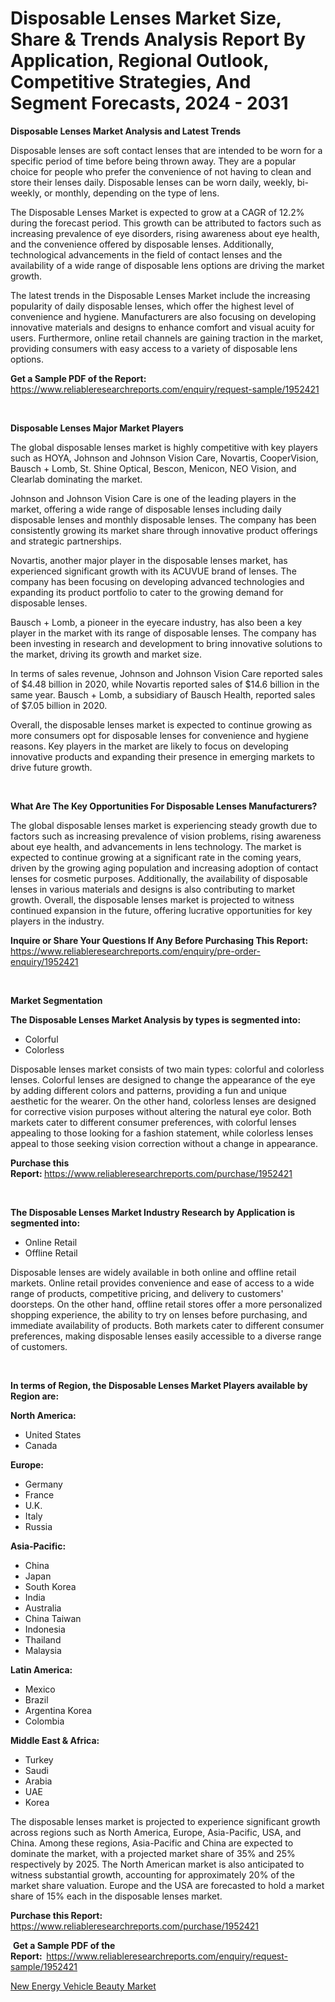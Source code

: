 <p><h1>Disposable Lenses Market Size, Share & Trends Analysis Report By Application, Regional Outlook, Competitive Strategies, And Segment Forecasts, 2024 - 2031</h1></p><p><strong>Disposable Lenses Market Analysis and Latest Trends</strong></p>
<p><p>Disposable lenses are soft contact lenses that are intended to be worn for a specific period of time before being thrown away. They are a popular choice for people who prefer the convenience of not having to clean and store their lenses daily. Disposable lenses can be worn daily, weekly, bi-weekly, or monthly, depending on the type of lens.</p><p>The Disposable Lenses Market is expected to grow at a CAGR of 12.2% during the forecast period. This growth can be attributed to factors such as increasing prevalence of eye disorders, rising awareness about eye health, and the convenience offered by disposable lenses. Additionally, technological advancements in the field of contact lenses and the availability of a wide range of disposable lens options are driving the market growth.</p><p>The latest trends in the Disposable Lenses Market include the increasing popularity of daily disposable lenses, which offer the highest level of convenience and hygiene. Manufacturers are also focusing on developing innovative materials and designs to enhance comfort and visual acuity for users. Furthermore, online retail channels are gaining traction in the market, providing consumers with easy access to a variety of disposable lens options.</p></p>
<p><strong>Get a Sample PDF of the Report:&nbsp;</strong> <a href="https://www.reliableresearchreports.com/enquiry/request-sample/1952421">https://www.reliableresearchreports.com/enquiry/request-sample/1952421</a></p>
<p>&nbsp;</p>
<p><strong>Disposable Lenses Major Market Players</strong></p>
<p><p>The global disposable lenses market is highly competitive with key players such as HOYA, Johnson and Johnson Vision Care, Novartis, CooperVision, Bausch + Lomb, St. Shine Optical, Bescon, Menicon, NEO Vision, and Clearlab dominating the market. </p><p>Johnson and Johnson Vision Care is one of the leading players in the market, offering a wide range of disposable lenses including daily disposable lenses and monthly disposable lenses. The company has been consistently growing its market share through innovative product offerings and strategic partnerships. </p><p>Novartis, another major player in the disposable lenses market, has experienced significant growth with its ACUVUE brand of lenses. The company has been focusing on developing advanced technologies and expanding its product portfolio to cater to the growing demand for disposable lenses.</p><p>Bausch + Lomb, a pioneer in the eyecare industry, has also been a key player in the market with its range of disposable lenses. The company has been investing in research and development to bring innovative solutions to the market, driving its growth and market size.</p><p>In terms of sales revenue, Johnson and Johnson Vision Care reported sales of $4.48 billion in 2020, while Novartis reported sales of $14.6 billion in the same year. Bausch + Lomb, a subsidiary of Bausch Health, reported sales of $7.05 billion in 2020.</p><p>Overall, the disposable lenses market is expected to continue growing as more consumers opt for disposable lenses for convenience and hygiene reasons. Key players in the market are likely to focus on developing innovative products and expanding their presence in emerging markets to drive future growth.</p></p>
<p>&nbsp;</p>
<p><strong>What Are The Key Opportunities For Disposable Lenses Manufacturers?</strong></p>
<p><p>The global disposable lenses market is experiencing steady growth due to factors such as increasing prevalence of vision problems, rising awareness about eye health, and advancements in lens technology. The market is expected to continue growing at a significant rate in the coming years, driven by the growing aging population and increasing adoption of contact lenses for cosmetic purposes. Additionally, the availability of disposable lenses in various materials and designs is also contributing to market growth. Overall, the disposable lenses market is projected to witness continued expansion in the future, offering lucrative opportunities for key players in the industry.</p></p>
<p><strong>Inquire or Share Your Questions If Any Before Purchasing This Report:</strong> <a href="https://www.reliableresearchreports.com/enquiry/pre-order-enquiry/1952421">https://www.reliableresearchreports.com/enquiry/pre-order-enquiry/1952421</a></p>
<p>&nbsp;</p>
<p><strong>Market Segmentation</strong></p>
<p><strong>The Disposable Lenses Market Analysis by types is segmented into:</strong></p>
<p><ul><li>Colorful</li><li>Colorless</li></ul></p>
<p><p>Disposable lenses market consists of two main types: colorful and colorless lenses. Colorful lenses are designed to change the appearance of the eye by adding different colors and patterns, providing a fun and unique aesthetic for the wearer. On the other hand, colorless lenses are designed for corrective vision purposes without altering the natural eye color. Both markets cater to different consumer preferences, with colorful lenses appealing to those looking for a fashion statement, while colorless lenses appeal to those seeking vision correction without a change in appearance.</p></p>
<p><strong>Purchase this Report:&nbsp;</strong><a href="https://www.reliableresearchreports.com/purchase/1952421">https://www.reliableresearchreports.com/purchase/1952421</a></p>
<p>&nbsp;</p>
<p><strong>The Disposable Lenses Market Industry Research by Application is segmented into:</strong></p>
<p><ul><li>Online Retail</li><li>Offline Retail</li></ul></p>
<p><p>Disposable lenses are widely available in both online and offline retail markets. Online retail provides convenience and ease of access to a wide range of products, competitive pricing, and delivery to customers' doorsteps. On the other hand, offline retail stores offer a more personalized shopping experience, the ability to try on lenses before purchasing, and immediate availability of products. Both markets cater to different consumer preferences, making disposable lenses easily accessible to a diverse range of customers.</p></p>
<p>&nbsp;</p>
<p><strong>In terms of Region, the Disposable Lenses Market Players available by Region are:</strong></p>
<p>
    <p> <strong> North America: </strong>
        <ul>
            <li>United States</li>
            <li>Canada</li>
        </ul>
        </p> 
    <p> <strong> Europe: </strong>
        <ul>
            <li>Germany</li>
            <li>France</li>
            <li>U.K.</li>
            <li>Italy</li>
            <li>Russia</li>
        </ul>
        </p> 
    <p> <strong> Asia-Pacific: </strong>
        <ul>
            <li>China</li>
            <li>Japan</li>
            <li>South Korea</li>
            <li>India</li>
            <li>Australia</li>
            <li>China Taiwan</li>
            <li>Indonesia</li>
            <li>Thailand</li>
            <li>Malaysia</li>
        </ul>
        </p> 
    <p> <strong> Latin America: </strong>
        <ul>
            <li>Mexico</li>
            <li>Brazil</li>
            <li>Argentina Korea</li>
            <li>Colombia</li>
        </ul>
        </p> 
    <p> <strong> Middle East & Africa: </strong>
        <ul>
            <li>Turkey</li>
            <li>Saudi</li>
            <li>Arabia</li>
            <li>UAE</li>
            <li>Korea</li>
        </ul>
    </p>
    </p>
<p><p>The disposable lenses market is projected to experience significant growth across regions such as North America, Europe, Asia-Pacific, USA, and China. Among these regions, Asia-Pacific and China are expected to dominate the market, with a projected market share of 35% and 25% respectively by 2025. The North American market is also anticipated to witness substantial growth, accounting for approximately 20% of the market share valuation. Europe and the USA are forecasted to hold a market share of 15% each in the disposable lenses market.</p></p>
<p><strong>Purchase this Report: </strong><a href="https://www.reliableresearchreports.com/purchase/1952421">https://www.reliableresearchreports.com/purchase/1952421</a></p>
<p>&nbsp;<strong>Get a Sample PDF of the Report:&nbsp;&nbsp;</strong><a href="https://www.reliableresearchreports.com/enquiry/request-sample/1952421">https://www.reliableresearchreports.com/enquiry/request-sample/1952421</a></p>
<p><strong></strong></p>
<p><p><a href="https://changeable-paste-463.notion.site/New-Energy-Vehicle-Beauty-Market-Furnish-Information-about-Market-Size-Market-Share-Market-Dynamic-9bfe66d8c1f3461aa9d38ab5e06e5e87">New Energy Vehicle Beauty Market</a></p></p>
